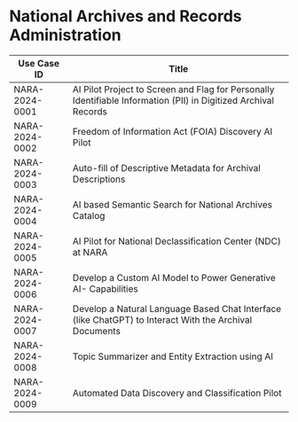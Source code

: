 # National Archives and Records Administration
| Use Case ID | Title |
| ----------- | ----- |
| NARA-2024-0001 | AI Pilot Project to Screen and Flag for Personally Identifiable Information (PII) in Digitized Archival Records |
| NARA-2024-0002 | Freedom of Information Act (FOIA) Discovery AI Pilot |
| NARA-2024-0003 | Auto-fill of Descriptive Metadata for Archival Descriptions |
| NARA-2024-0004 | AI based Semantic Search for National Archives Catalog |
| NARA-2024-0005 | AI Pilot for National Declassification Center (NDC) at NARA |
| NARA-2024-0006 | Develop a Custom AI Model to Power Generative AI- Capabilities |
| NARA-2024-0007 | Develop a Natural Language Based Chat Interface (like ChatGPT) to Interact With the Archival Documents |
| NARA-2024-0008 | Topic Summarizer and Entity Extraction using AI |
| NARA-2024-0009 | Automated Data Discovery and Classification Pilot |